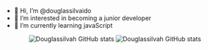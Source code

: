 - 👋 Hi, I’m @douglassilvaido
- 👀 I’m interested in becoming a junior developer
- 🌱 I’m currently learning  javaScript

<div align="center">
  
![Douglassilvah GitHub stats](https://github-readme-stats.vercel.app/api?username=douglassilvaido&show_icons=true&theme=dracula)
![Douglassilvah GitHub stats](https://github-readme-stats.vercel.app/api/top-langs/?username=douglassilvaido&layout=compact&langs_count=7&&theme=dracula)
</div>
<!---
douglassilvaido/douglassilvaido is a ✨ special ✨ repository because its `README.md` (this file) appears on your GitHub profile.
You can click the Preview link to take a look at your changes.
--->
